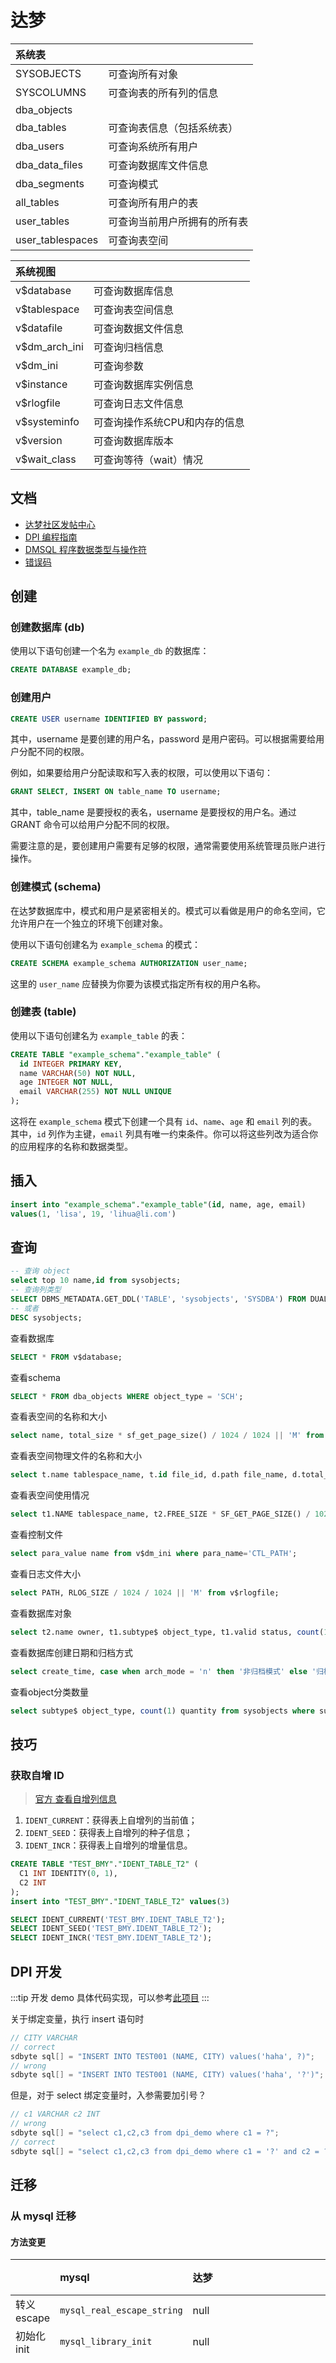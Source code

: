 # 达梦

|系统表||
|:----|:----|
|SYSOBJECTS|可查询所有对象|
|SYSCOLUMNS|可查询表的所有列的信息|
|dba_objects||
|dba_tables|可查询表信息（包括系统表）|
|dba_users|可查询系统所有用户|
|dba_data_files|可查询数据库文件信息|
|dba_segments|可查询模式|
|all_tables|可查询所有用户的表|
|user_tables|可查询当前用户所拥有的所有表|
|user_tablespaces|可查询表空间|

|系统视图||
|:----|:----|
|v$database|可查询数据库信息|
|v$tablespace|可查询表空间信息|
|v$datafile|可查询数据文件信息|
|v$dm_arch_ini|可查询归档信息|
|v$dm_ini|可查询参数|
|v$instance|可查询数据库实例信息|
|v$rlogfile|可查询日志文件信息|
|v$systeminfo|可查询操作系统CPU和内存的信息|
|v$version|可查询数据库版本|
|v$wait_class|可查询等待（wait）情况|

## 文档

- [达梦社区发帖中心](https://eco.dameng.com/user-center/post)
- [DPI 编程指南](https://eco.dameng.com/document/dm/zh-cn/pm/dpi-rogramming-guide.html)
- [DMSQL 程序数据类型与操作符](https://eco.dameng.com/document/dm/zh-cn/pm/dm8_sql-data-types-operators)
- [错误码](https://eco.dameng.com/document/dm/zh-cn/faq/faq-errorcode.html)

## 创建

### 创建数据库 (db)

使用以下语句创建一个名为 `example_db` 的数据库：

```sql
CREATE DATABASE example_db;
```

### 创建用户

```sql
CREATE USER username IDENTIFIED BY password;
```

其中，username 是要创建的用户名，password 是用户密码。可以根据需要给用户分配不同的权限。

例如，如果要给用户分配读取和写入表的权限，可以使用以下语句：

```sql
GRANT SELECT, INSERT ON table_name TO username;
```

其中，table_name 是要授权的表名，username 是要授权的用户名。通过 GRANT 命令可以给用户分配不同的权限。

需要注意的是，要创建用户需要有足够的权限，通常需要使用系统管理员账户进行操作。

### 创建模式 (schema)

在达梦数据库中，模式和用户是紧密相关的。模式可以看做是用户的命名空间，它允许用户在一个独立的环境下创建对象。

使用以下语句创建名为 `example_schema` 的模式：

```sql
CREATE SCHEMA example_schema AUTHORIZATION user_name;
```

这里的 `user_name` 应替换为你要为该模式指定所有权的用户名称。

### 创建表 (table)

使用以下语句创建名为 `example_table` 的表：

```sql
CREATE TABLE "example_schema"."example_table" (
  id INTEGER PRIMARY KEY,
  name VARCHAR(50) NOT NULL,
  age INTEGER NOT NULL,
  email VARCHAR(255) NOT NULL UNIQUE
);
```

这将在 `example_schema` 模式下创建一个具有 `id`、`name`、`age` 和 `email` 列的表。其中，`id` 列作为主键，`email` 列具有唯一约束条件。你可以将这些列改为适合你的应用程序的名称和数据类型。

## 插入

```sql
insert into "example_schema"."example_table"(id, name, age, email) 
values(1, 'lisa', 19, 'lihua@li.com')
```

## 查询

```sql
-- 查询 object
select top 10 name,id from sysobjects;
-- 查询列类型
SELECT DBMS_METADATA.GET_DDL('TABLE', 'sysobjects', 'SYSDBA') FROM DUAL;
-- 或者
DESC sysobjects;
```

查看数据库

```sql
SELECT * FROM v$database;
```

查看schema

```sql
SELECT * FROM dba_objects WHERE object_type = 'SCH';
```

查看表空间的名称和大小

```sql
select name, total_size * sf_get_page_size() / 1024 / 1024 || 'M' from v$tablespace;
```

查看表空间物理文件的名称和大小

```sql
select t.name tablespace_name, t.id file_id, d.path file_name, d.total_size * sf_get_page_size() / 1024 / 1024 || 'M' total_space from v$tablespace t, v$datafile d where t.id = d.group_id;
```

查看表空间使用情况

```sql
select t1.NAME tablespace_name, t2.FREE_SIZE * SF_GET_PAGE_SIZE() / 1024 / 1024 || 'M' free_space, t2.TOTAL_SIZE * SF_GET_PAGE_SIZE() / 1024 / 1024 || 'M' total_space, t2.FREE_SIZE * 100 / t2.total_size" % FREE" from V$TABLESPACE t1, V$DATAFILE t2 where t1.ID = t2.GROUP_ID;
```

查看控制文件

```sql
select para_value name from v$dm_ini where para_name='CTL_PATH';
```

查看日志文件大小

```sql
select PATH, RLOG_SIZE / 1024 / 1024 || 'M' from v$rlogfile;
```

查看数据库对象

```sql
select t2.name owner, t1.subtype$ object_type, t1.valid status, count(1) count#  from sysobjects t1, sysobjects t2 where t1.schid = t2.id and t1.schid != 0 group by t2.name, t1.subtype$, t1.valid;
```

查看数据库创建日期和归档方式

```sql
select create_time, case when arch_mode = 'n' then '非归档模式' else '归档模式' end arch from v$database;
```

查看object分类数量

```sql
select subtype$ object_type, count(1) quantity from sysobjects where subtype$ <>'' group by subtype$ union select 'column', count(1) from syscolumns;
```

## 技巧

### 获取自增 ID

> [官方 查看自增列信息](https://eco.dameng.com/document/dm/zh-cn/pm/management-table.html#9.6.2%20%E6%9F%A5%E7%9C%8B%E8%87%AA%E5%A2%9E%E5%88%97%E4%BF%A1%E6%81%AF)

1. `IDENT_CURRENT`：获得表上自增列的当前值；
2. `IDENT_SEED`：获得表上自增列的种子信息；
3. `IDENT_INCR`：获得表上自增列的增量信息。

```sql
CREATE TABLE "TEST_BMY"."IDENT_TABLE_T2" (
  C1 INT IDENTITY(0, 1),
  C2 INT
);
insert into "TEST_BMY"."IDENT_TABLE_T2" values(3)

SELECT IDENT_CURRENT('TEST_BMY.IDENT_TABLE_T2');
SELECT IDENT_SEED('TEST_BMY.IDENT_TABLE_T2');
SELECT IDENT_INCR('TEST_BMY.IDENT_TABLE_T2');
```

## DPI 开发

:::tip 开发 demo
具体代码实现，可以参考[此项目](https://github.com/cat-chat-meow/dameng)
:::

关于绑定变量，执行 insert 语句时

```cpp
// CITY VARCHAR
// correct
sdbyte sql[] = "INSERT INTO TEST001 (NAME, CITY) values('haha', ?)";
// wrong
sdbyte sql[] = "INSERT INTO TEST001 (NAME, CITY) values('haha', '?')";
```

但是，对于 select 绑定变量时，入参需要加引号？

```cpp
// c1 VARCHAR c2 INT
// wrong
sdbyte sql[] = "select c1,c2,c3 from dpi_demo where c1 = ?";
// correct
sdbyte sql[] = "select c1,c2,c3 from dpi_demo where c1 = '?' and c2 = ?";
```

## 迁移

### 从 mysql 迁移

#### 方法变更

||mysql|达梦|方法说明|
|:----|:----|:----|:----|
|转义 escape|`mysql_real_escape_string`|null||
|初始化 init|`mysql_library_init`|null||
|当前列集合 fetch length|`mysql_fetch_lengths`|null|数组的每一个元素对应结果集中的一列数据，该元素的值表示该列在结果集中所查询到的数据大小|
|释放结果集 free ret|`mysql_free_result`|`dpi_free_con`||
|列数 cols|`mysql_field_count`|`dpi_number_columns`||
|影响行数 affect row|`mysql_affected_rows`|`dpi_row_count`||
|获取当前连接的结果集|`mysql_store_result`|`dpi_fetch_scroll`/`dpi_fetch`||
|获取上一次插入操作的自增长 ID 值|`mysql_insert_id`|null||
|获取每行数据|`mysql_fetch_row`|`dpi_fetch`||
|...|...|...||

:::code-group

```cpp [mysql]
MYSQL_ROW row;
unsigned long *lengths;
unsigned int num_fields;
unsigned int i;

row = mysql_fetch_row(result);
if (row)
{
    num_fields = mysql_num_fields(result);
    // also, can use num_fields = mysql_field_count(MYSQL *mysql).
    lengths = mysql_fetch_lengths(result);
    for(i = 0; i < num_fields; i++)
    {
        printf("Column %u is %lu bytes in length.\n",
              i, lengths[i]);
    }
}
```

```cpp [dameng8]


```

:::
